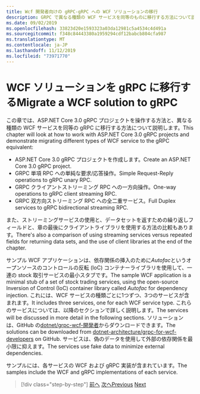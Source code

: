 ```yaml
---
title: Wcf 開発者向けの gRPC-gRPC への WCF ソリューションの移行
description: GRPC で異なる種類の WCF サービスを同等のものに移行する方法について説明します。
ms.date: 09/02/2019
ms.openlocfilehash: 33823d20e1593323a03da12981c5a4534c4d491a
ms.sourcegitcommit: f348c84443380a1959294cdf12babcb804cfa987
ms.translationtype: MT
ms.contentlocale: ja-JP
ms.lasthandoff: 11/12/2019
ms.locfileid: "73971770"
---
```

# <a name="migrate-a-wcf-solution-to-grpc"></a><span data-ttu-id="1b040-103">WCF ソリューションを gRPC に移行する</span><span class="sxs-lookup"><span data-stu-id="1b040-103">Migrate a WCF solution to gRPC</span></span>

<span data-ttu-id="1b040-104">この章では、ASP.NET Core 3.0 gRPC プロジェクトを操作する方法と、異なる種類の WCF サービスを同等の gRPC に移行する方法について説明します。</span><span class="sxs-lookup"><span data-stu-id="1b040-104">This chapter will look at how to work with ASP.NET Core 3.0 gRPC projects and demonstrate migrating different types of WCF service to the gRPC equivalent:</span></span>

- <span data-ttu-id="1b040-105">ASP.NET Core 3.0 gRPC プロジェクトを作成します。</span><span class="sxs-lookup"><span data-stu-id="1b040-105">Create an ASP.NET Core 3.0 gRPC project.</span></span>
- <span data-ttu-id="1b040-106">GRPC 単項 RPC への単純な要求/応答操作。</span><span class="sxs-lookup"><span data-stu-id="1b040-106">Simple Request-Reply operations to gRPC unary RPC.</span></span>
- <span data-ttu-id="1b040-107">GRPC クライアントストリーミング RPC への一方向操作。</span><span class="sxs-lookup"><span data-stu-id="1b040-107">One-way operations to gRPC client streaming RPC.</span></span>
- <span data-ttu-id="1b040-108">GRPC 双方向ストリーミング RPC への全二重サービス。</span><span class="sxs-lookup"><span data-stu-id="1b040-108">Full Duplex services to gRPC bidirectional streaming RPC.</span></span>

<span data-ttu-id="1b040-109">また、ストリーミングサービスの使用と、データセットを返すための繰り返しフィールドと、章の最後にクライアントライブラリを使用する方法の比較もあります。</span><span class="sxs-lookup"><span data-stu-id="1b040-109">There's also a comparison of using streaming services versus repeated fields for returning data sets, and the use of client libraries at the end of the chapter.</span></span>

<span data-ttu-id="1b040-110">サンプル WCF アプリケーションは、依存関係の挿入のために*Autofac*というオープンソースのコントロールの反転 (IoC) コンテナーライブラリを使用して、一連の stock 取引サービスの最小スタブです。</span><span class="sxs-lookup"><span data-stu-id="1b040-110">The sample WCF application is a minimal stub of a set of stock trading services, using the open-source Inversion of Control (IoC) container library called *Autofac* for dependency injection.</span></span> <span data-ttu-id="1b040-111">これには、WCF サービスの種類ごとに1つずつ、3つのサービスが含まれます。</span><span class="sxs-lookup"><span data-stu-id="1b040-111">It includes three services, one for each WCF service type.</span></span> <span data-ttu-id="1b040-112">これらのサービスについては、以降のセクションで詳しく説明します。</span><span class="sxs-lookup"><span data-stu-id="1b040-112">The services will be discussed in more detail in the following sections.</span></span> <span data-ttu-id="1b040-113">ソリューションは、GitHub の[dotnet/grpc-wcf-開発者](https://github.com/dotnet-architecture/grpc-for-wcf-developers)からダウンロードできます。</span><span class="sxs-lookup"><span data-stu-id="1b040-113">The solutions can be downloaded from [dotnet-architecture/grpc-for-wcf-developers](https://github.com/dotnet-architecture/grpc-for-wcf-developers) on GitHub.</span></span> <span data-ttu-id="1b040-114">サービスは、偽のデータを使用して外部の依存関係を最小限に抑えます。</span><span class="sxs-lookup"><span data-stu-id="1b040-114">The services use fake data to minimize external dependencies.</span></span>

<span data-ttu-id="1b040-115">サンプルには、各サービスの WCF および gRPC 実装が含まれています。</span><span class="sxs-lookup"><span data-stu-id="1b040-115">The samples include the WCF and gRPC implementations of each service.</span></span>

>[!div class="step-by-step"]
><span data-ttu-id="1b040-116">[前へ](ws-protocols.md)
>[次へ](create-project.md)</span><span class="sxs-lookup"><span data-stu-id="1b040-116">[Previous](ws-protocols.md)
[Next](create-project.md)</span></span>

